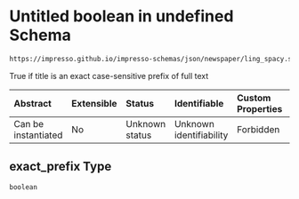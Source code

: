 # Untitled boolean in undefined Schema

```txt
https://impresso.github.io/impresso-schemas/json/newspaper/ling_spacy.schema.json#/properties/title_status/properties/exact_prefix
```

True if title is an exact case-sensitive prefix of full text

| Abstract            | Extensible | Status         | Identifiable            | Custom Properties | Additional Properties | Access Restrictions | Defined In                                                                         |
| :------------------ | :--------- | :------------- | :---------------------- | :---------------- | :-------------------- | :------------------ | :--------------------------------------------------------------------------------- |
| Can be instantiated | No         | Unknown status | Unknown identifiability | Forbidden         | Allowed               | none                | [lingproc.v2.schema.json\*](../out/lingproc.v2.schema.json "open original schema") |

## exact\_prefix Type

`boolean`
